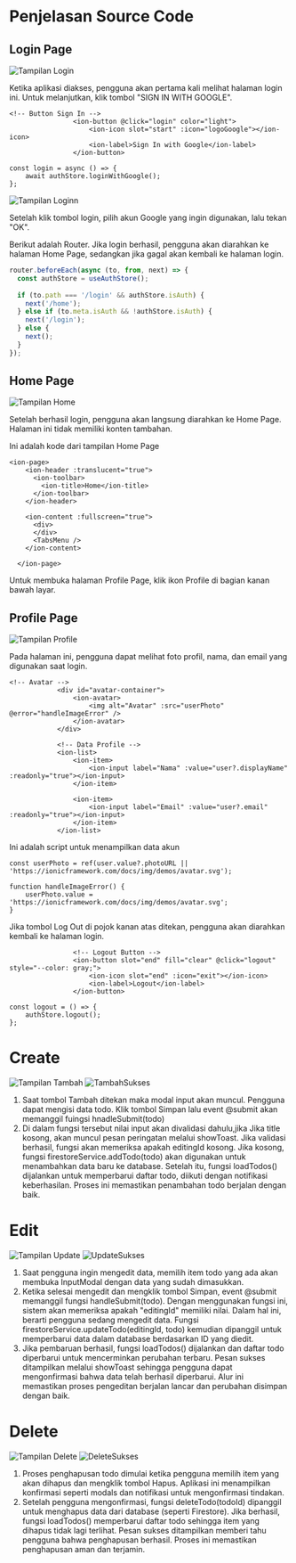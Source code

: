 # Penjelasan Source Code

## Login Page

![Tampilan Login](TampilanLogin.png)

Ketika aplikasi diakses, pengguna akan pertama kali melihat halaman login ini. Untuk melanjutkan, klik tombol "SIGN IN WITH GOOGLE".


```template
<!-- Button Sign In -->
                <ion-button @click="login" color="light">
                    <ion-icon slot="start" :icon="logoGoogle"></ion-icon>
                    <ion-label>Sign In with Google</ion-label>
                </ion-button>
```
```script
const login = async () => {
    await authStore.loginWithGoogle();
};
```

![Tampilan Loginn](TampilanLoginn.jpg)

Setelah klik tombol login, pilih akun Google yang ingin digunakan, lalu tekan "OK".

Berikut adalah Router. Jika login berhasil, pengguna akan diarahkan ke halaman Home Page, sedangkan jika gagal akan kembali ke halaman login.
```router/index.ts
router.beforeEach(async (to, from, next) => {
  const authStore = useAuthStore();
  
  if (to.path === '/login' && authStore.isAuth) {
    next('/home');
  } else if (to.meta.isAuth && !authStore.isAuth) {
    next('/login');
  } else {
    next();
  }
});
```

## Home Page

![Tampilan Home](TampilanHome.png)


Setelah berhasil login, pengguna akan langsung diarahkan ke Home Page. Halaman ini tidak memiliki konten tambahan.

Ini adalah kode dari tampilan Home Page
```template
<ion-page>
    <ion-header :translucent="true">
      <ion-toolbar>
        <ion-title>Home</ion-title>
      </ion-toolbar>
    </ion-header>

    <ion-content :fullscreen="true">
      <div>
      </div>
      <TabsMenu />
    </ion-content>

  </ion-page>
```
Untuk membuka halaman Profile Page, klik ikon Profile di bagian kanan bawah layar.

## Profile Page

![Tampilan Profile](TampilanProfile.jpg)

Pada halaman ini, pengguna dapat melihat foto profil, nama, dan email yang digunakan saat login.
```template
<!-- Avatar -->
            <div id="avatar-container">
                <ion-avatar>
                    <img alt="Avatar" :src="userPhoto" @error="handleImageError" />
                </ion-avatar>
            </div>

            <!-- Data Profile -->
            <ion-list>
                <ion-item>
                    <ion-input label="Nama" :value="user?.displayName" :readonly="true"></ion-input>
                </ion-item>

                <ion-item>
                    <ion-input label="Email" :value="user?.email" :readonly="true"></ion-input>
                </ion-item>
            </ion-list>
```

Ini adalah script untuk menampilkan data akun
```script
const userPhoto = ref(user.value?.photoURL || 'https://ionicframework.com/docs/img/demos/avatar.svg');

function handleImageError() {
    userPhoto.value = 'https://ionicframework.com/docs/img/demos/avatar.svg';
}
```

Jika tombol Log Out di pojok kanan atas ditekan, pengguna akan diarahkan kembali ke halaman login.
```template
                <!-- Logout Button -->
                <ion-button slot="end" fill="clear" @click="logout" style="--color: gray;">
                    <ion-icon slot="end" :icon="exit"></ion-icon>
                    <ion-label>Logout</ion-label>
                </ion-button>
```
```script
const logout = () => {
    authStore.logout();
};
```
# Create
![Tampilan Tambah](TampilanTambah.png)
![TambahSukses](TambahSukses.png)
1. Saat tombol Tambah ditekan maka modal input akan muncul. Pengguna dapat mengisi data todo. Klik tombol Simpan lalu event @submit akan memanggil fuingsi hnadleSubmit(todo)
2. Di dalam fungsi tersebut nilai input akan divalidasi dahulu,jika Jika title kosong, akan muncul pesan peringatan melalui showToast. Jika validasi berhasil, fungsi akan memeriksa apakah editingId kosong. Jika kosong, fungsi firestoreService.addTodo(todo) akan digunakan untuk menambahkan data baru ke database. Setelah itu, fungsi loadTodos() dijalankan untuk memperbarui daftar todo, diikuti dengan notifikasi keberhasilan. Proses ini memastikan penambahan todo berjalan dengan baik.
# Edit
![Tampilan Update](TampilanUpdate.png)
![UpdateSukses](UpdateSukses.png)
1. Saat pengguna ingin mengedit data,  memilih item todo yang ada akan membuka InputModal dengan data yang sudah dimasukkan.
2. Ketika selesai mengedit dan mengklik tombol Simpan, event @submit  memanggil fungsi handleSubmit(todo). Dengan menggunakan fungsi ini, sistem akan memeriksa apakah "editingId" memiliki nilai. Dalam hal ini, berarti pengguna sedang mengedit data. Fungsi firestoreService.updateTodo(editingId, todo) kemudian dipanggil untuk memperbarui data dalam database berdasarkan ID yang diedit.
3. Jika pembaruan berhasil, fungsi loadTodos() dijalankan dan daftar todo diperbarui untuk  mencerminkan perubahan terbaru. Pesan sukses ditampilkan melalui showToast sehingga pengguna dapat mengonfirmasi bahwa data telah berhasil diperbarui. Alur ini memastikan proses pengeditan berjalan lancar dan perubahan disimpan dengan baik.

# Delete
![Tampilan Delete](TampilanDelete.png)
![DeleteSukses](DeleteSukses.png)
1. Proses penghapusan todo dimulai ketika pengguna memilih item yang akan dihapus dan mengklik tombol Hapus. Aplikasi ini menampilkan konfirmasi seperti modals dan notifikasi untuk mengonfirmasi tindakan.
2. Setelah pengguna mengonfirmasi, fungsi deleteTodo(todoId) dipanggil untuk menghapus data dari database (seperti Firestore). Jika berhasil, fungsi loadTodos()  memperbarui daftar todo sehingga item yang dihapus tidak lagi terlihat. Pesan sukses ditampilkan  memberi tahu pengguna bahwa penghapusan  berhasil. Proses ini memastikan penghapusan  aman dan terjamin.